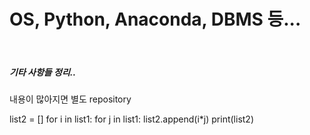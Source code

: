# OS, Python, Anaconda, DBMS 등...
</br>

##### 기타 사항들 정리..
내용이 많아지면 별도 repository

list2 = []
for i in list1:
    for j in list1:
        list2.append(i*j)
print(list2)

